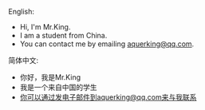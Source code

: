 English:
- Hi, I'm Mr.King.
- I am a student from China.
- You can contact me by emailing aquerking@qq.com.

简体中文:
- 你好，我是Mr.King
- 我是一个来自中国的学生
- 你可以通过发电子邮件到aquerking@qq.com来与我联系

<!---
User-MrKing/User-MrKing is a ✨ special ✨ repository because its `README.md` (this file) appears on your GitHub profile.
You can click the Preview link to take a look at your changes.
--->
